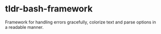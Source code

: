 # tldr-bash-framework
Framework for handling errors gracefully, colorize text and parse options in a readable manner.
